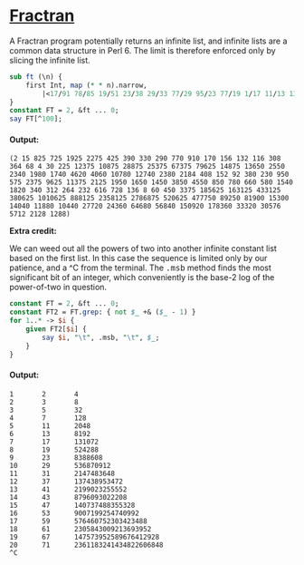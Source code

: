 [1]: http://rosettacode.org/wiki/Fractran

# [Fractran][1]

A Fractran program potentially returns an infinite list, and infinite lists are a common data structure in Perl 6. The limit is therefore enforced only by slicing the infinite list.

```perl
sub ft (\n) {
    first Int, map (* * n).narrow,
        |<17/91 78/85 19/51 23/38 29/33 77/29 95/23 77/19 1/17 11/13 13/11 15/14 15/2 55/1>, 0
} 
constant FT = 2, &ft ... 0;
say FT[^100];
```

#### Output:
```
(2 15 825 725 1925 2275 425 390 330 290 770 910 170 156 132 116 308 364 68 4 30 225 12375 10875 28875 25375 67375 79625 14875 13650 2550 2340 1980 1740 4620 4060 10780 12740 2380 2184 408 152 92 380 230 950 575 2375 9625 11375 2125 1950 1650 1450 3850 4550 850 780 660 580 1540 1820 340 312 264 232 616 728 136 8 60 450 3375 185625 163125 433125 380625 1010625 888125 2358125 2786875 520625 477750 89250 81900 15300 14040 11880 10440 27720 24360 64680 56840 150920 178360 33320 30576 5712 2128 1288)
```


**Extra credit:**



We can weed out all the powers of two into another infinite constant list based on the first list. In this case the sequence is limited only by our patience, and a ^C from the terminal. The <tt>.msb</tt> method finds the most significant bit of an integer, which conveniently is the base-2 log of the power-of-two in question.

```perl
constant FT = 2, &ft ... 0;
constant FT2 = FT.grep: { not $_ +& ($_ - 1) }
for 1..* -> $i {
    given FT2[$i] {
        say $i, "\t", .msb, "\t", $_;
    }
}
```

#### Output:
```
1       2       4
2       3       8
3       5       32
4       7       128
5       11      2048
6       13      8192
7       17      131072
8       19      524288
9       23      8388608
10      29      536870912
11      31      2147483648
12      37      137438953472
13      41      2199023255552
14      43      8796093022208
15      47      140737488355328
16      53      9007199254740992
17      59      576460752303423488
18      61      2305843009213693952
19      67      147573952589676412928
20      71      2361183241434822606848
^C
```
